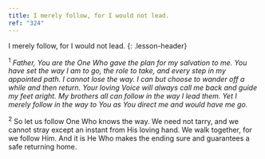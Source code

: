 ```yaml
---
title: I merely follow, for I would not lead.
ref: "324"
---
```


I merely follow, for I would not lead.
{: .lesson-header}

<sup>1</sup> *Father, You are the One Who gave the plan for my salvation
to me. You have set the way I am to go, the role to take, and every step
in my appointed path. I cannot lose the way. I can but choose to wander
off a while and then return. Your loving Voice will always call me back
and guide my feet aright. My brothers all can follow in the way I lead
them. Yet I merely follow in the way to You as You direct me and would
have me go.*

<sup>2</sup> So let us follow One Who knows the way. We need not tarry,
and we cannot stray except an instant from His loving hand. We walk
together, for we follow Him. And it is He Who makes the ending sure and
guarantees a safe returning home.

